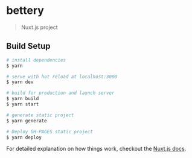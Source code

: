 # bettery

> Nuxt.js project

## Build Setup

``` bash
# install dependencies
$ yarn

# serve with hot reload at localhost:3000
$ yarn dev

# build for production and launch server
$ yarn build
$ yarn start

# generate static project
$ yarn generate

# Deploy GH-PAGES static project
$ yarn deploy
```

For detailed explanation on how things work, checkout the [Nuxt.js docs](https://github.com/nuxt/nuxt.js).


